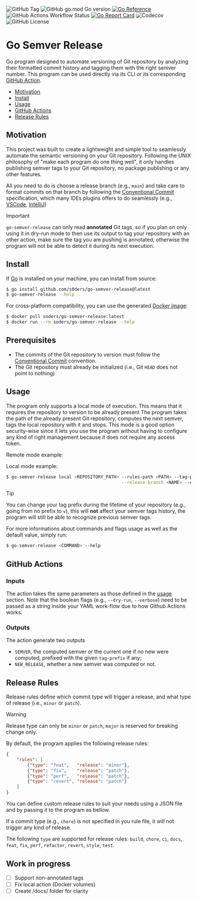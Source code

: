 ![GitHub Tag](https://img.shields.io/github/v/tag/s0ders/go-semver-release?label=Version&color=bb33ff) 
![GitHub go.mod Go version](https://img.shields.io/github/go-mod/go-version/s0ders/go-semver-release)
[![Go Reference](https://pkg.go.dev/badge/github.com/s0ders/go-semver-release.svg)](https://pkg.go.dev/github.com/s0ders/go-semver-release/v2)
![GitHub Actions Workflow Status](https://img.shields.io/github/actions/workflow/status/s0ders/go-semver-release/main.yaml?label=CI&color=17dd42)
[![Go Report Card](https://goreportcard.com/badge/github.com/s0ders/go-semver-release/v2)](https://goreportcard.com/report/github.com/s0ders/go-semver-release/v2) 
![Codecov](https://img.shields.io/codecov/c/github/s0ders/go-semver-release?label=Coverage) 
![GitHub License](https://img.shields.io/github/license/s0ders/go-semver-release?label=License)

# Go Semver Release

Go program designed to automate versioning of Git repository by analyzing their formatted commit history and tagging 
them with the right semver number. This program can be used directly via its CLI or its corresponding 
[GitHub Action](https://github.com/marketplace/actions/go-semver-release).

<ul>
    <li><a href="#Motivation">Motivation</a></li>
    <li><a href="#Install">Install</a></li>
    <li><a href="#Usage">Usage</a></li>
    <li><a href="#github-actions">GitHub Actions</a></li>
    <li><a href="#release-rules">Release Rules</a></li>
</ul>

## Motivation

This project was built to create a lightweight and simple tool to seamlessly automate the semantic versioning on your 
Git repository.
Following the UNIX philosophy of "make each program do one thing well", it only handles publishing semver tags to your 
Git repository, no package publishing or any other features. 

All you need to do is choose a release branch (e.g., `main`) and take care to format commits on that branch by following
the [Conventional Commit](https://www.conventionalcommits.org/en/v1.0.0/) specification, which many IDEs plugins offers 
to do seamlessly (e.g., [VSCode](https://marketplace.visualstudio.com/items?itemName=vivaxy.vscode-conventional-commits), [IntelliJ](https://plugins.jetbrains.com/plugin/13389-conventional-commit))

> [!IMPORTANT]
> `go-semver-release` can only read **annotated** Git tags, so if you plan on only using it in dry-run mode to then use 
> its output to tag your repository with an other action, make sure the tag you are pushing is annotated, otherwise the
> program will not be able to detect it during its next execution.

## Install

If [Go](https://go.dev) is installed on your machine, you can install from source:

```bash
$ go install github.com/s0ders/go-semver-release@latest
$ go-semver-release --help
```

For cross-platform compatibility, you can use the generated [Docker image](https://hub.docker.com/r/soders/go-semver-release/tags):

```bash
$ docker pull soders/go-semver-release:latest
$ docker run --rm soders/go-semver-release --help
```

## Prerequisites

- The commits of the Git repository to version must follow the [Conventional Commit](https://www.conventionalcommits.org/en/v1.0.0/) convention.
- The Git repository must already be initialized (i.e., Git `HEAD` does not point to nothing)

## Usage

The program only supports a local mode of execution. This means that it requires the repository to version to be already
present 
The program takes the path of the already present Git repository, computes the next semver, tags the local repository 
with it and stops. This mode is a good option security-wise since it lets you use the program without having to 
configure any kind of right management because it does not require any access token.

Remote mode example:

Local mode example:

```bash
$ go-semver-release local <REPOSITORY_PATH> --rules-path <PATH> --tag-prefix <PREFIX> \
                                            --release-branch <NAME> --dry-run --verbose
```

> [!TIP]
> You can change your tag prefix during the lifetime of your repository (e.g., going from no prefix to `v`), this will 
> **not** affect your semver tags history, the program will still be able to recognize previous semver tags.

For more informations about commands and flags usage as well as the default value, simply run:

```bash
$ go-semver-release <COMMAND> --help
```

## GitHub Actions

### Inputs

The action takes the same parameters as those defined in the <a href="#Usage">usage</a> section. Note that the boolean 
flags (e.g., `--dry-run`, `--verbose`) need to be passed as a string inside your YAML work-flow due to how Github 
Actions works.

### Outputs

The action generate two outputs 
- `SEMVER`, the computed semver or the current one if no new were computed, prefixed with the given `tag-prefix` if any;
- `NEW_RELEASE`, whether a new semver was computed or not.

## Release Rules

Release rules define which commit type will trigger a release, and what type of release (i.e., `minor` or `patch`). 

> [!WARNING]
> Release type can only be `minor` or `patch`, `major` is reserved for breaking change only.

By default, the program applies the following release rules:
```json
{
    "rules": [
        {"type": "feat",   "release": "minor"},
        {"type": "fix",    "release": "patch"},
        {"type": "perf",   "release": "patch"},
        {"type": "revert", "release": "patch"}
    ]
}
```

You can define custom release rules to suit your needs using a JSON file and by passing it to the program as 
bellow. 

If a commit type (e.g., `chore`) is not specified in you rule file, it will not trigger any kind of release.

The following `type` are supported for release rules: `build`, `chore`, `ci`, `docs`, `feat`, `fix`, `perf`, `refactor`,
`revert`, `style`, `test`.

## Work in progress
- [ ] Support non-annotated tags
- [ ] Fix local action (Docker volumes)
- [ ] Create /docs/ folder for clarity